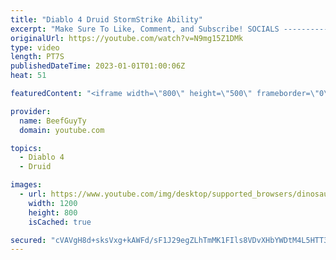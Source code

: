 ```yaml
---
title: "Diablo 4 Druid StormStrike Ability"
excerpt: "Make Sure To Like, Comment, and Subscribe! SOCIALS ---------------------------------------------- Join Our ..."
originalUrl: https://youtube.com/watch?v=N9mg15Z1DMk
type: video
length: PT7S
publishedDateTime: 2023-01-01T01:00:06Z
heat: 51

featuredContent: "<iframe width=\"800\" height=\"500\" frameborder=\"0\" src=\"https://www.youtube.com/embed/N9mg15Z1DMk\" allow=\"accelerometer; autoplay; encrypted-media; gyroscope; picture-in-picture\" allowfullscreen></iframe>"

provider:
  name: BeefGuyTy
  domain: youtube.com

topics:
  - Diablo 4
  - Druid

images:
  - url: https://www.youtube.com/img/desktop/supported_browsers/dinosaur.png
    width: 1200
    height: 800
    isCached: true

secured: "cVAVgH8d+sksVxg+kAWFd/sF1J29egZLhTmMK1FIls8VDvXHbYWDtM4L5HTT31O1H+iIekY3DXHm03fCxcNqQaZqKhVH8a7/Niu/Tu+k+1GZBqcnWw97mZQY69z45nAzPrgTyW2wDwsRjMny9d9BbACXyEXYP5ogT063xeguYU+eA6P7eVJHB3Kulobd8RysDZX6NISjyW1bnkCI8aYyqOOo9qZiTi92j+/hiN3D4Ekln+ELldULhijbIltWuF2LtkWY6SqS0PDp60C+5kriRWbUqhDj8yvvOqK34N/0V1uu8PZUtIaljQ2a5+1VA2VR5T8Sx9sw9ZJ2pJqWKAPSs/rW0OrUIHdNU0RMD4RDBlD1uHTiHIHtUKMV9NGsTaeRwkMxDOgavnFQVlUHRsGkm1e0xRYNNxvOR5tZvIsKCf0=;1KfAImvmG9bLhfNC2yrXtQ=="
---
```


